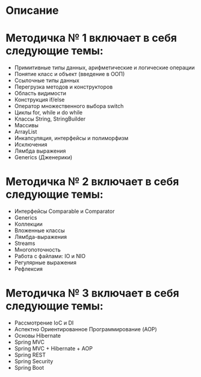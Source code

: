 # Описание
# Методичка № 1 включает в себя следующие темы:
- Примитивные типы данных, арифметические и логические операции
- Понятие класс и объект (введение в ООП)
- Ссылочные типы данных
- Перегрузка методов и конструкторов
- Область видимости
- Конструкция if/else
- Оператор множественного выбора switch
- Циклы for, while и do while
- Классы String, StringBuilder
- Массивы
- ArrayList
- Инкапсуляция, интерфейсы и полиморфизм
- Исключения
- Лямбда выражения
- Generics (Дженерики)

# Методичка № 2 включает в себя следующие темы:
- Интерфейсы Comparable и Comparator
- Generics
- Коллекции
- Вложенные классы
- Лямбда-выражения
- Streams
- Многопоточность
- Работа с файлами: IO и NIO
- Регулярные выражения
- Рефлексия

# Методичка № 3 включает в себя следующие темы:
- Рассмотрение IoC и DI
- Аспектно Ориентированное Программирование (AOP)
- Основы Hibernate
- Spring MVC
- Spring MVC + Hibernate + AOP
- Spring REST
- Spring Security
- Spring Boot
